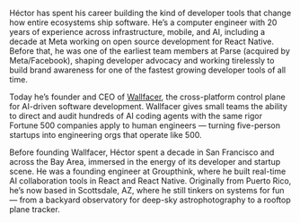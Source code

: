Héctor has spent his career building the kind of developer tools that change how entire ecosystems ship software. He’s a computer engineer with 20 years of experience across infrastructure, mobile, and AI, including a decade at Meta working on open source development for React Native. Before that, he was one of the earliest team members at Parse (acquired by Meta/Facebook), shaping developer advocacy and working tirelessly to build brand awareness for one of the fastest growing developer tools of all time.

Today he’s founder and CEO of [Wallfacer](https://wallfacer.ai), the cross-platform control plane for AI-driven software development. Wallfacer gives small teams the ability to direct and audit hundreds of AI coding agents with the same rigor Fortune 500 companies apply to human engineers — turning five-person startups into engineering orgs that operate like 500. 

Before founding Wallfacer, Héctor spent a decade in San Francisco and across the Bay Area, immersed in the energy of its developer and startup scene. He was a founding engineer at Groupthink, where he built real-time AI collaboration tools in React and React Native. Originally from Puerto Rico, he’s now based in Scottsdale, AZ, where he still tinkers on systems for fun — from a backyard observatory for deep-sky astrophotography to a rooftop plane tracker.
